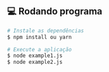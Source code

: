 ## 💻 Rodando programa
```bash
# Instale as dependências
$ npm install ou yarn

# Execute a aplicação
$ node example1.js
$ node example2.js
```
